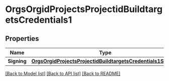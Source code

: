 # OrgsOrgidProjectsProjectidBuildtargetsCredentials1

## Properties

Name | Type | Description | Notes
------------ | ------------- | ------------- | -------------
**Signing** | [**OrgsOrgidProjectsProjectidBuildtargetsCredentials1Signing**](_orgs_orgid_projects_projectid_buildtargets_credentials_1_signing.md) |  | [optional] 

[[Back to Model list]](../README.md#documentation-for-models) [[Back to API list]](../README.md#documentation-for-api-endpoints) [[Back to README]](../README.md)


